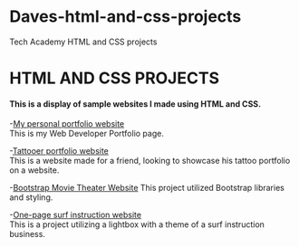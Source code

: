 # Daves-html-and-css-projects
Tech Academy HTML and CSS projects

# HTML AND CSS PROJECTS

#### This is a display of sample websites I made using HTML and CSS.


-[My personal portfolio website](https://www.davidbossdesigns.co/)<br>
This is my Web Developer Portfolio page.

-[Tattooer portfolio website](https://github.com/DaveBoss510/Daves-html-and-css-projects/tree/main/Basic_html_and_css/website%20project)<br>
This is a website made for a friend, looking to showcase his tattoo portfolio on a website.

-[Bootstrap Movie Theater Website](https://github.com/DaveBoss510/Daves-html-and-css-projects/blob/main/Basic_html_and_css/bootstrap4_project/academy_cinemas.html)
This project utilized Bootstrap libraries and styling. 

-[One-page surf instruction website](https://github.com/DaveBoss510/Daves-html-and-css-projects/tree/main/Basic_html_and_css/One-Page%20Website)<br>
This is a project utilizing a lightbox with a theme of a surf instruction business. 
